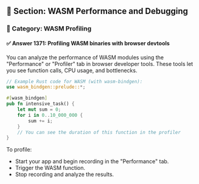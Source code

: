 ## 📘 Section: WASM Performance and Debugging
### 🔹 Category: WASM Profiling
#### ✅ Answer 1371: Profiling WASM binaries with browser devtools

You can analyze the performance of WASM modules using the "Performance" or "Profiler" tab in browser developer tools. These tools let you see function calls, CPU usage, and bottlenecks.

```rust
// Example Rust code for WASM (with wasm-bindgen):
use wasm_bindgen::prelude::*;

#[wasm_bindgen]
pub fn intensive_task() {
    let mut sum = 0;
    for i in 0..10_000_000 {
        sum += i;
    }
    // You can see the duration of this function in the profiler
}
```

To profile:
- Start your app and begin recording in the "Performance" tab.
- Trigger the WASM function.
- Stop recording and analyze the results.
